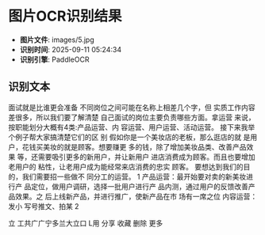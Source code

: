 # 图片OCR识别结果

- **图片文件**: images/5.jpg
- **识别时间**: 2025-09-11 05:24:34
- **识别引擎**: PaddleOCR

## 识别文本

面试就是比谁更会准备
不同岗位之间可能在名称上相差几个字，但
实质工作内容差很多，所以我们要了解清楚
自己面试的岗位主要负责哪些方面。拿运营
来说，按职能划分大概有4类:产品运营、内
容运营、用户运营、活动运营。
接下来我举个例子帮大家搞清楚它们的区
别
假如你是一个美妆店的老板，那么逛店的就
是用户，花钱买美妆的就是顾客。想要赚更
多的钱，除了增加美妆品类、改善产品效果
等，还需要吸引更多的新用户，并让新用户
进店消费成为顾客。而且也要增加老用户的
粘性，让老用户成为能经常来店消费的忠实
顾客。
要想达到我们的目的，我们需要招一些做不
同分工的运营。
1
产品运营：最开始要对卖的新美妆进行产
品定位，做用户调研，选择一批用户进行产
品内测，通过用户的反馈改善产品效果。之
后上线新产品，并进行推广，使新产品在市
场有一席之位
内容运营：发小
写号推文、拍某
2

立
工共广广宁多兰大立口
L用
分享
收藏
删除
更多
